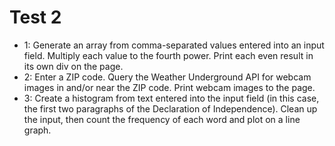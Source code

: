 # Test 2

* 1: Generate an array from comma-separated values entered into an input field.  Multiply each value to the fourth power.  Print each even result in its own div on the page.
* 2: Enter a ZIP code.  Query the Weather Underground API for webcam images in and/or near the ZIP code. Print webcam images to the page.
* 3: Create a histogram from text entered into the input field (in this case, the first two paragraphs of the Declaration of Independence).  Clean up the input, then count the frequency of each word and plot on a line graph.
